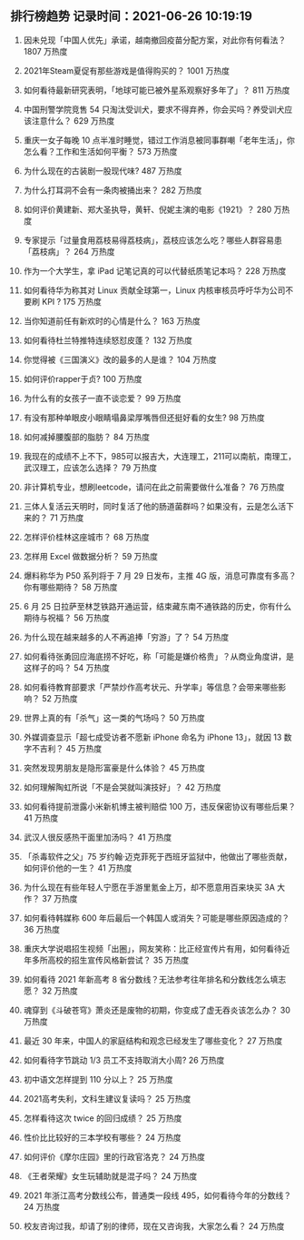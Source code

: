 
## 排行榜趋势 记录时间：2021-06-26 10:19:19
  
  1. 因未兑现「中国人优先」承诺，越南撤回疫苗分配方案，对此你有何看法？ 1807 万热度
    
  2. 2021年Steam夏促有那些游戏是值得购买的？ 1001 万热度
    
  3. 如何看待最新研究表明，「地球可能已被外星系观察好多年了」？ 811 万热度
    
  4. 中国刑警学院竞售 54 只淘汰受训犬，要求不得弃养，你会买吗？养受训犬应该注意什么？ 629 万热度
    
  5. 重庆一女子每晚 10 点半准时睡觉，错过工作消息被同事群嘲「老年生活」，你怎么看？工作和生活如何平衡？ 573 万热度
    
  6. 为什么现在的古装剧一股现代味? 487 万热度
    
  7. 为什么打耳洞不会有一条肉被捅出来？ 282 万热度
    
  8. 如何评价黄建新、郑大圣执导，黄轩、倪妮主演的电影《1921》？ 280 万热度
    
  9. 专家提示「过量食用荔枝易得荔枝病」，荔枝应该怎么吃？哪些人群容易患「荔枝病」？ 264 万热度
    
  10. 作为一个大学生，拿 iPad 记笔记真的可以代替纸质笔记本吗？ 228 万热度
    
  11. 如何看待华为称其对 Linux 贡献全球第一，Linux 内核审核员呼吁华为公司不要刷 KPI ? 175 万热度
    
  12. 当你知道前任有新欢时的心情是什么？ 163 万热度
    
  13. 如何看待杜兰特推特连续怒怼皮蓬？ 132 万热度
    
  14. 你觉得被《三国演义》改的最多的人是谁？ 104 万热度
    
  15. 如何评价rapper于贞? 100 万热度
    
  16. 为什么有的女孩子一直不谈恋爱？ 99 万热度
    
  17. 有没有那种单眼皮小眼睛塌鼻梁厚嘴唇但还挺好看的女生? 98 万热度
    
  18. 如何减掉腰腹部的脂肪？ 84 万热度
    
  19. 我现在的成绩不上不下，985可以报吉大，大连理工，211可以南航，南理工，武汉理工，应该怎么选择？ 79 万热度
    
  20. 非计算机专业，想刷leetcode，请问在此之前需要做什么准备？ 76 万热度
    
  21. 三体人复活云天明时，同时复活了他的肠道菌群吗？如果没有，云是怎么活下来的？ 71 万热度
    
  22. 怎样评价桂林这座城市？ 68 万热度
    
  23. 怎样用 Excel 做数据分析？ 59 万热度
    
  24. 爆料称华为 P50 系列将于 7 月 29 日发布，主推 4G 版，消息可靠度有多高？你有哪些期待？ 58 万热度
    
  25. 6 月 25 日拉萨至林芝铁路开通运营，结束藏东南不通铁路的历史，你有什么期待与祝福？ 56 万热度
    
  26. 为什么现在越来越多的人不再追捧「穷游」了？ 54 万热度
    
  27. 如何看待张勇回应海底捞不好吃，称「可能是嫌价格贵」？从商业角度讲，是这样子的吗？ 54 万热度
    
  28. 如何看待教育部要求「严禁炒作高考状元、升学率」等信息？会带来哪些影响？ 52 万热度
    
  29. 世界上真的有「杀气」这一类的气场吗？ 50 万热度
    
  30. 外媒调查显示「超七成受访者不愿新 iPhone 命名为 iPhone 13」，就因 13 数字不吉利？ 45 万热度
    
  31. 突然发现男朋友是隐形富豪是什么体验？ 45 万热度
    
  32. 如何理解陶虹所说「不是会哭就叫演技好」？ 42 万热度
    
  33. 如何看待提前泄露小米新机博主被判赔偿 100 万，违反保密协议有哪些后果？ 41 万热度
    
  34. 武汉人很反感热干面里加汤吗？ 41 万热度
    
  35. 「杀毒软件之父」75 岁约翰·迈克菲死于西班牙监狱中，他做出了哪些贡献，如何评价他的一生？ 41 万热度
    
  36. 为什么现在有些年轻人宁愿在手游里氪金上万，却不愿意用百来块买 3A 大作？ 37 万热度
    
  37. 如何看待韩媒称 600 年后最后一个韩国人或消失？可能是哪些原因造成的？ 36 万热度
    
  38. 重庆大学说唱招生视频「出圈」，网友笑称：比正经宣传片有用，如何看待近年多所高校的招生宣传风格新尝试？ 35 万热度
    
  39. 如何看待 2021 年新高考 8 省分数线？无法参考往年排名和分数线怎么填志愿？ 32 万热度
    
  40. 魂穿到《斗破苍穹》萧炎还是废物的初期，你变成了虚无吞炎该怎么办？ 30 万热度
    
  41. 最近 30 年来，中国人的家庭结构和观念已经发生了哪些变化？ 27 万热度
    
  42. 如何看待字节跳动 1/3 员工不支持取消大小周? 26 万热度
    
  43. 初中语文怎样提到 110 分以上？ 25 万热度
    
  44. 2021高考失利，文科生建议复读吗？ 25 万热度
    
  45. 怎样看待这次 twice 的回归成绩？ 25 万热度
    
  46. 性价比比较好的三本学校有哪些？ 24 万热度
    
  47. 如何评价《摩尔庄园》里的行政官洛克？ 24 万热度
    
  48. 《王者荣耀》女生玩辅助就是混子吗？ 24 万热度
    
  49. 2021 年浙江高考分数线公布，普通类一段线 495，如何看待今年的分数线？ 24 万热度
    
  50. 校友咨询过我，却请了别的律师，现在又咨询我，大家怎么看？ 24 万热度
    